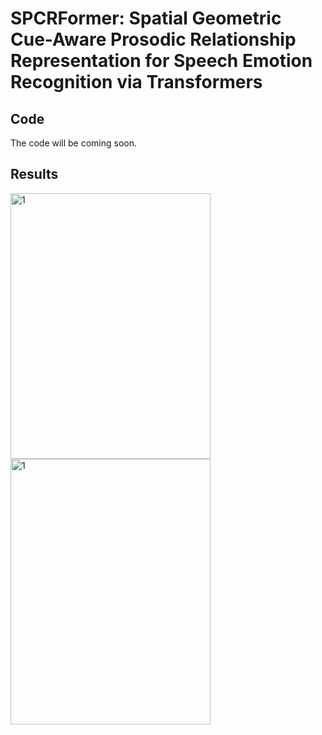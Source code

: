 # SPCRFormer:  Spatial Geometric Cue-Aware  Prosodic Relationship Representation for Speech Emotion Recognition via  Transformers

## Code

The code will be coming soon.

## Results

<img width="320" height="425" alt="1" src="https://github.com/user-attachments/assets/8efb00ff-fe24-445c-b407-e860706036ff" />

<img width="320" height="425" alt="1" src="https://github.com/user-attachments/assets/1afe805b-fd08-4fa5-879c-0ca21a63f2b5" />

